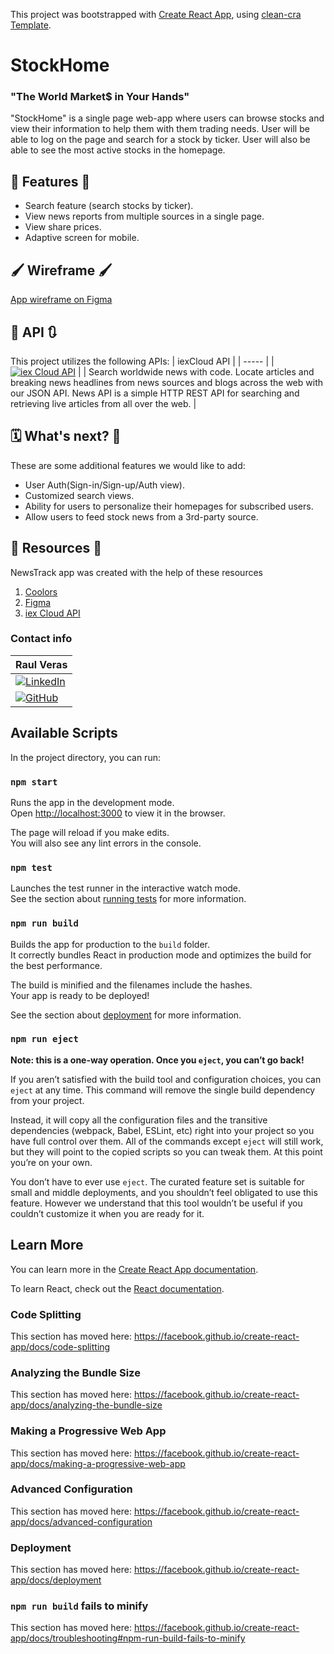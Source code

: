 This project was bootstrapped with [Create React App](https://github.com/facebook/create-react-app), using [clean-cra Template](https://github.com/JorgePasco1/cra-template-clean-cra).
# StockHome 

### "The World Market$ in Your Hands"

"StockHome" is a single page web-app where users can browse stocks and view their information to help them with them trading needs. User will be able to log on the page and search for a stock by ticker. User will also be able to see the most active stocks in the homepage.


## 📌 Features 📌

- Search feature (search stocks by ticker).
- View news reports from multiple sources in a single page.
- View share prices.
- Adaptive screen for mobile.


## 🖌️ Wireframe 🖌️
[App wireframe on Figma](https://www.figma.com/)


## 🔄 API 🔃
This project utilizes the following APIs:
| iexCloud API | 
| ----- | 
| [![iex Cloud API](src/img/iexCloudLogo.png)](https://iexcloud.zendesk.com/hc/en-us/articles/1500012489741-How-to-Use-the-IEX-Cloud-API) | 
| Search worldwide news with code. Locate articles and breaking news headlines from news sources and blogs across the web with our JSON API. News API is a simple HTTP REST API for searching and retrieving live articles from all over the web. |  


## 🗓 What's next? 💭
These are some additional features we would like to add:
- User Auth(Sign-in/Sign-up/Auth view).
- Customized search views.
- Ability for users to personalize their homepages for subscribed users.
- Allow users to feed stock news from a 3rd-party source.
 


## 🔖 Resources 🔖
NewsTrack app was created with the help of these resources
1. [Coolors](https://coolors.co/)
2. [Figma](https://www.figma.com/community)
3. [iex Cloud API](https://iexcloud.zendesk.com/hc/en-us/articles/1500012489741-How-to-Use-the-IEX-Cloud-API)


### Contact info
| **Raul Veras** |
| ----- | 
| [![LinkedIn](src/img/linkedin-logo.svg)](https://www.linkedin.com/in/verasraul/ "LinkedIn") |
|  [![GitHub](src/img/github-logo.svg)](https://github.com/verasraul)  |

## Available Scripts

In the project directory, you can run:

### `npm start`

Runs the app in the development mode.<br />
Open [http://localhost:3000](http://localhost:3000) to view it in the browser.

The page will reload if you make edits.<br />
You will also see any lint errors in the console.

### `npm test`

Launches the test runner in the interactive watch mode.<br />
See the section about [running tests](https://facebook.github.io/create-react-app/docs/running-tests) for more information.

### `npm run build`

Builds the app for production to the `build` folder.<br />
It correctly bundles React in production mode and optimizes the build for the best performance.

The build is minified and the filenames include the hashes.<br />
Your app is ready to be deployed!

See the section about [deployment](https://facebook.github.io/create-react-app/docs/deployment) for more information.

### `npm run eject`

**Note: this is a one-way operation. Once you `eject`, you can’t go back!**

If you aren’t satisfied with the build tool and configuration choices, you can `eject` at any time. This command will remove the single build dependency from your project.

Instead, it will copy all the configuration files and the transitive dependencies (webpack, Babel, ESLint, etc) right into your project so you have full control over them. All of the commands except `eject` will still work, but they will point to the copied scripts so you can tweak them. At this point you’re on your own.

You don’t have to ever use `eject`. The curated feature set is suitable for small and middle deployments, and you shouldn’t feel obligated to use this feature. However we understand that this tool wouldn’t be useful if you couldn’t customize it when you are ready for it.

## Learn More

You can learn more in the [Create React App documentation](https://facebook.github.io/create-react-app/docs/getting-started).

To learn React, check out the [React documentation](https://reactjs.org/).

### Code Splitting

This section has moved here: https://facebook.github.io/create-react-app/docs/code-splitting

### Analyzing the Bundle Size

This section has moved here: https://facebook.github.io/create-react-app/docs/analyzing-the-bundle-size

### Making a Progressive Web App

This section has moved here: https://facebook.github.io/create-react-app/docs/making-a-progressive-web-app

### Advanced Configuration

This section has moved here: https://facebook.github.io/create-react-app/docs/advanced-configuration

### Deployment

This section has moved here: https://facebook.github.io/create-react-app/docs/deployment

### `npm run build` fails to minify

This section has moved here: https://facebook.github.io/create-react-app/docs/troubleshooting#npm-run-build-fails-to-minify

